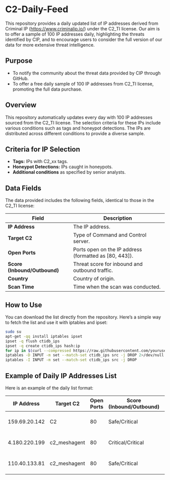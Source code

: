# C2-Daily-Feed

This repository provides a daily updated list of IP addresses derived from Criminal IP (https://www.criminalip.io/) under the C2_TI license. Our aim is to offer a sample of 100 IP addresses daily, highlighting the threats identified by CIP, and to encourage users to consider the full version of our data for more extensive threat intelligence.

## Purpose

- To notify the community about the threat data provided by CIP through GitHub.
- To offer a free daily sample of 100 IP addresses from C2_TI license, promoting the full data purchase.

## Overview

This repository automatically updates every day with 100 IP addresses sourced from the C2_TI license. The selection criteria for these IPs include various conditions such as tags and honeypot detections. The IPs are distributed across different conditions to provide a diverse sample.

## Criteria for IP Selection

- **Tags:** IPs with C2_xx tags.
- **Honeypot Detections:** IPs caught in honeypots.
- **Additional conditions** as specified by senior analysts.

## Data Fields

The data provided includes the following fields, identical to those in the C2_TI license:

| Field                  | Description                                           |
|------------------------|-------------------------------------------------------|
| **IP Address**         | The IP address.                                       |
| **Target C2**          | Type of Command and Control server.                   |
| **Open Ports**         | Ports open on the IP address (formatted as [80, 443]).|
| **Score (Inbound/Outbound)** | Threat score for inbound and outbound traffic.  |
| **Country**            | Country of origin.                                    |
| **Scan Time**          | Time when the scan was conducted.                     |

## How to Use

You can download the list directly from the repository. Here’s a simple way to fetch the list and use it with iptables and ipset:

```bash
sudo su
apt-get -qq install iptables ipset
ipset -q flush ctidb_ips
ipset -q create ctidb_ips hash:ip
for ip in $(curl --compressed https://raw.githubusercontent.com/yourusername/CriminalIP-CTIDB-Feed/main/ipsum.txt 2>/dev/null); do ipset add ctidb_ips $ip; done
iptables -D INPUT -m set --match-set ctidb_ips src -j DROP 2>/dev/null
iptables -I INPUT -m set --match-set ctidb_ips src -j DROP
```

## Example of Daily IP Addresses List

Here is an example of the daily list format:

| IP Address     | Target C2      | Open Ports | Score (Inbound/Outbound) | Country | Scan Time             |
|----------------|----------------|------------|--------------------------|---------|-----------------------|
| 159.69.20.142  | C2             | 80         | Safe/Critical            | de      | 2024-07-15 11:51:54   |
| 4.180.220.199  | c2_meshagent   | 80         | Critical/Critical        | nl      | 2024-07-15 11:49:49   |
| 110.40.133.81  | c2_meshagent   | 80         | Safe/Critical            | cn      | 2024-07-15 11:48:44   |

